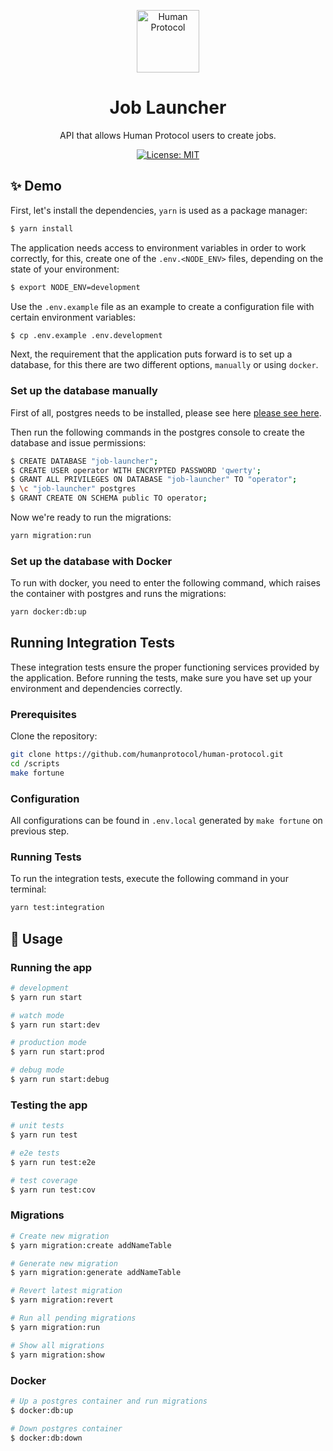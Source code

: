 <p align="center">
  <a href="http://nestjs.com/" target="blank"><img src="https://s2.coinmarketcap.com/static/img/coins/64x64/10347.png" width="100" alt="Human Protocol" /></a>
</p>

[circleci-image]: https://img.shields.io/circleci/build/github/nestjs/nest/master?token=abc123def456
[circleci-url]: https://circleci.com/gh/nestjs/nest
<h1 align="center">Job Launcher</h1>
  <p align="center">API that allows Human Protocol users to create jobs.</p>

<p align="center">
  <a href="https://github.com/humanprotocol/human-protocol/blob/main/LICENSE">
    <img alt="License: MIT" src="https://img.shields.io/badge/license-MIT-yellow.svg" target="_blank" />
  </a>
  
</p>

## ✨ Demo
First, let's install the dependencies, `yarn` is used as a package manager:
```bash
$ yarn install
```

The application needs access to environment variables in order to work correctly, for this, create one of the `.env.<NODE_ENV>` files, depending on the state of your environment:

```bash
$ export NODE_ENV=development
```

Use the `.env.example` file as an example to create a configuration file with certain environment variables:

```bash
$ cp .env.example .env.development
```

Next, the requirement that the application puts forward is to set up a database, for this there are two different options, `manually` or using `docker`.

### Set up the database manually
First of all, postgres needs to be installed, please see here <a href="https://www.postgresql.org/download/">please see here</a>.

Then run the following commands in the postgres console to create the database and issue permissions:
```bash
$ CREATE DATABASE "job-launcher";
$ CREATE USER operator WITH ENCRYPTED PASSWORD 'qwerty';
$ GRANT ALL PRIVILEGES ON DATABASE "job-launcher" TO "operator";
$ \c "job-launcher" postgres
$ GRANT CREATE ON SCHEMA public TO operator;
```
Now we're ready to run the migrations:
```bash
yarn migration:run
```

### Set up the database with Docker
To run with docker, you need to enter the following command, which raises the container with postgres and runs the migrations:

```bash
yarn docker:db:up
```

## Running Integration Tests

These integration tests ensure the proper functioning services provided by the application. Before running the tests, make sure you have set up your environment and dependencies correctly.

### Prerequisites

Clone the repository:

```bash
git clone https://github.com/humanprotocol/human-protocol.git
cd /scripts
make fortune
```

### Configuration

All configurations can be found in `.env.local` generated by `make fortune` on previous step.

### Running Tests

To run the integration tests, execute the following command in your terminal:

```bash
yarn test:integration
```


## 🚀 Usage
### Running the app

```bash
# development
$ yarn run start

# watch mode
$ yarn run start:dev

# production mode
$ yarn run start:prod

# debug mode
$ yarn run start:debug
```

### Testing the app

```bash
# unit tests
$ yarn run test

# e2e tests
$ yarn run test:e2e

# test coverage
$ yarn run test:cov
```

### Migrations

```bash
# Create new migration
$ yarn migration:create addNameTable

# Generate new migration
$ yarn migration:generate addNameTable

# Revert latest migration
$ yarn migration:revert

# Run all pending migrations
$ yarn migration:run

# Show all migrations
$ yarn migration:show
```

### Docker

```bash
# Up a postgres container and run migrations
$ docker:db:up

# Down postgres container
$ docker:db:down
```
